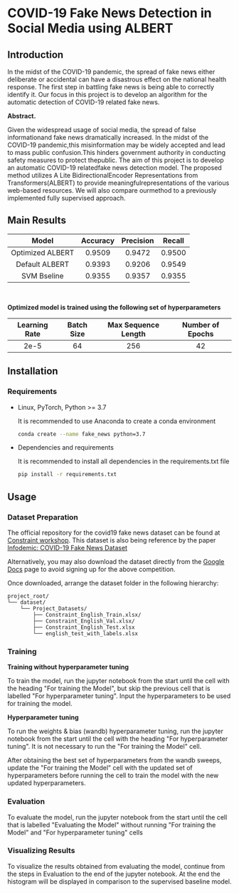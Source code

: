 # COVID-19 Fake News Detection in Social Media using ALBERT

## Introduction 

In the midst of the COVID-19 pandemic, the spread of fake news either deliberate or accidental can have a disastrous effect on the national health response. The first step in battling fake news is being able to correctly identify it. Our focus in this project is to develop an algorithm for the automatic detection of COVID-19 related fake news.


**Abstract.** 

Given  the  widespread  usage  of  social  media,  the  spread  of  false  informationand fake news dramatically increased. In the midst of the COVID-19 pandemic,this misinformation may be widely accepted and lead to mass public confusion.This hinders government authority in conducting safety measures to protect thepublic.  The aim of this project is to develop an automatic COVID-19 relatedfake news detection model.  The proposed method utilizes A Lite BidirectionalEncoder Representations from Transformers(ALBERT) to provide meaningfulrepresentations of the various web-based resources.  We will also compare ourmethod to a previously implemented fully supervised approach.


## Main Results

|       Model      | Accuracy | Precision | Recall |
|:----------------:|:--------:|:---------:|:------:|
| Optimized ALBERT |  0.9509  |   0.9472  | 0.9500 |
|  Default ALBERT  |  0.9393  |   0.9206  | 0.9549 |
|    SVM Bseline   |  0.9355  |   0.9357  | 0.9355 |


<br/>

**Optimized model is trained using the following set of hyperparameters**

| Learning Rate | Batch Size | Max Sequence Length | Number of Epochs |
|:-------------:|:----------:|:-------------------:|:----------------:|
|      2e-5     |     64     |         256         |        42        |



## Installation

### Requirements

* Linux, PyTorch, Python >= 3.7

    It is recommended to use Anaconda to create a conda environment

    ```bash
    conda create --name fake_news python=3.7
    ```

* Dependencies and requirements

    It is recommended to install all dependencies in the requirements.txt file

    ```bash
    pip install -r requirements.txt
    ```

## Usage

### Dataset Preparation

The official repository for the covid19 fake news dataset can be found at [Constraint workshop](https://competitions.codalab.org/competitions/26655). This dataset is also being reference by the paper [Infodemic: COVID-19 Fake News Dataset](https://arxiv.org/abs/2011.03327)

Alternatively, you may also download the dataset directly from the [Google Docs](https://drive.google.com/drive/folders/1MhHkcRs6uMWYbg1jECuTeUmq-C0tXa9z?usp=sharing) page to avoid signing up for the above competition.

Once downloaded, arrange the dataset folder in the following hierarchy:

```
project_root/
└── dataset/
    └── Project_Datasets/
        ├── Constraint_English_Train.xlsx/
        ├── Constraint_English_Val.xlsx/
        ├── Constraint_English_Test.xlsx
        └── english_test_with_labels.xlsx

```


### Training

**Training without hyperparameter tuning**

To train the model, run the jupyter notebook from the start until the cell with the heading "For training the Model", but skip the previous cell that is labelled "For hyperparameter tuning". Input the hyperparameters to be used for training the model.

**Hyperparameter tuning**

To run the weights & bias (wandb) hyperparameter tuning, run the jupyter notebook from the start until the cell with the heading "For hyperparameter tuning". It is not necessary to run the "For training the Model" cell. 

After obtaining the best set of hyperparameters from the wandb sweeps, update the "For training the Model" cell with the updated set of hyperparameters before running the cell to train the model with the new updated hyperparameters.


### Evaluation

To evaluate the model, run the jupyter notebook from the start until the cell that is labelled "Evaluating the Model" without running "For training the Model" and "For hyperparameter tuning" cells


### Visualizing Results

To visualize the results obtained from evaluating the model, continue from the steps in Evaluation to the end of the jupyter notebook. At the end the histogram will be displayed in comparison to the supervised baseline model.
